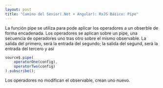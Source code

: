 ```yaml
---
layout: post
title: "Camino del Senior(.Net + Angular): RxJS Básico: Pipe"
---
```


La función pipe se utiliza para pode aplicar los operadores a un obserble de forma encadenada<!--more-->.
Los operadores se aplican sobre un pipe, una secuencia de operadores uno tras otro sobre el mismo observable.
La salida del primero, será la entrada del segundo; la salida del segund, será la entrada del tercero y así

```javascript
source$.pipe(
    operatorOne(config),
    operatorTwo(config)
).subscribe();
```
Los operadores no modifican el observable, crean uno nuevo.

